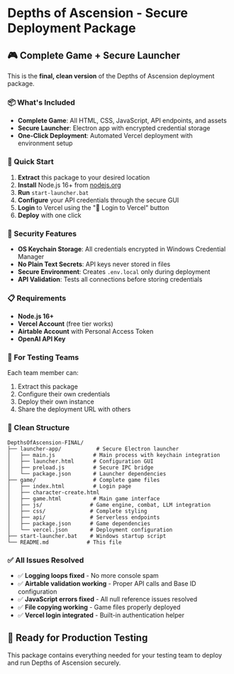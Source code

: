 # Depths of Ascension - Secure Deployment Package

## 🎮 Complete Game + Secure Launcher

This is the **final, clean version** of the Depths of Ascension deployment package.

### 📦 What's Included

- **Complete Game**: All HTML, CSS, JavaScript, API endpoints, and assets
- **Secure Launcher**: Electron app with encrypted credential storage
- **One-Click Deployment**: Automated Vercel deployment with environment setup

### 🚀 Quick Start

1. **Extract** this package to your desired location
2. **Install** Node.js 16+ from [nodejs.org](https://nodejs.org)
3. **Run** `start-launcher.bat`
4. **Configure** your API credentials through the secure GUI
5. **Login** to Vercel using the "🔐 Login to Vercel" button
6. **Deploy** with one click

### 🔐 Security Features

- **OS Keychain Storage**: All credentials encrypted in Windows Credential Manager
- **No Plain Text Secrets**: API keys never stored in files
- **Secure Environment**: Creates `.env.local` only during deployment
- **API Validation**: Tests all connections before storing credentials

### 📋 Requirements

- **Node.js 16+**
- **Vercel Account** (free tier works)
- **Airtable Account** with Personal Access Token
- **OpenAI API Key**

### 🎯 For Testing Teams

Each team member can:
1. Extract this package
2. Configure their own credentials
3. Deploy their own instance
4. Share the deployment URL with others

### 📁 Clean Structure

```
DepthsOfAscension-FINAL/
├── launcher-app/           # Secure Electron launcher
│   ├── main.js            # Main process with keychain integration
│   ├── launcher.html      # Configuration GUI
│   ├── preload.js         # Secure IPC bridge
│   └── package.json       # Launcher dependencies
├── game/                  # Complete game files
│   ├── index.html         # Login page
│   ├── character-create.html
│   ├── game.html          # Main game interface
│   ├── js/               # Game engine, combat, LLM integration
│   ├── css/              # Complete styling
│   ├── api/              # Serverless endpoints
│   ├── package.json      # Game dependencies
│   └── vercel.json       # Deployment configuration
├── start-launcher.bat    # Windows startup script
└── README.md            # This file
```

### ✅ All Issues Resolved

- ✅ **Logging loops fixed** - No more console spam
- ✅ **Airtable validation working** - Proper API calls and Base ID configuration
- ✅ **JavaScript errors fixed** - All null reference issues resolved
- ✅ **File copying working** - Game files properly deployed
- ✅ **Vercel login integrated** - Built-in authentication helper

## 🎉 Ready for Production Testing

This package contains everything needed for your testing team to deploy and run Depths of Ascension securely.